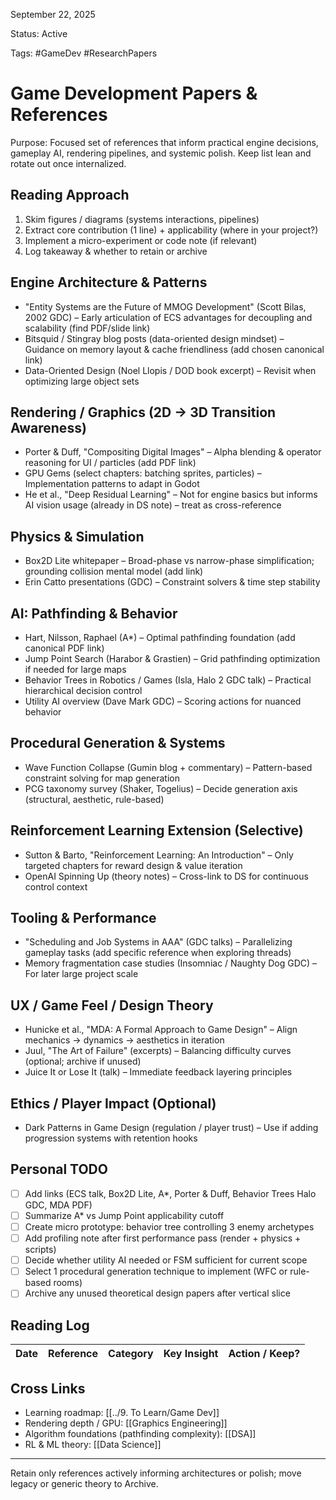 September 22, 2025

Status: Active

Tags: #GameDev #ResearchPapers

# Game Development Papers & References

Purpose: Focused set of references that inform practical engine decisions, gameplay AI, rendering pipelines, and systemic polish. Keep list lean and rotate out once internalized.

## Reading Approach
1. Skim figures / diagrams (systems interactions, pipelines)
2. Extract core contribution (1 line) + applicability (where in your project?)
3. Implement a micro-experiment or code note (if relevant)
4. Log takeaway & whether to retain or archive

## Engine Architecture & Patterns
- "Entity Systems are the Future of MMOG Development" (Scott Bilas, 2002 GDC) – Early articulation of ECS advantages for decoupling and scalability (find PDF/slide link)
- Bitsquid / Stingray blog posts (data-oriented design mindset) – Guidance on memory layout & cache friendliness (add chosen canonical link)
- Data-Oriented Design (Noel Llopis / DOD book excerpt) – Revisit when optimizing large object sets

## Rendering / Graphics (2D → 3D Transition Awareness)
- Porter & Duff, "Compositing Digital Images" – Alpha blending & operator reasoning for UI / particles (add PDF link)
- GPU Gems (select chapters: batching sprites, particles) – Implementation patterns to adapt in Godot
- He et al., "Deep Residual Learning" – Not for engine basics but informs AI vision usage (already in DS note) – treat as cross-reference

## Physics & Simulation
- Box2D Lite whitepaper – Broad-phase vs narrow-phase simplification; grounding collision mental model (add link)
- Erin Catto presentations (GDC) – Constraint solvers & time step stability

## AI: Pathfinding & Behavior
- Hart, Nilsson, Raphael (A*) – Optimal pathfinding foundation (add canonical PDF link)
- Jump Point Search (Harabor & Grastien) – Grid pathfinding optimization if needed for large maps
- Behavior Trees in Robotics / Games (Isla, Halo 2 GDC talk) – Practical hierarchical decision control
- Utility AI overview (Dave Mark GDC) – Scoring actions for nuanced behavior

## Procedural Generation & Systems
- Wave Function Collapse (Gumin blog + commentary) – Pattern-based constraint solving for map generation
- PCG taxonomy survey (Shaker, Togelius) – Decide generation axis (structural, aesthetic, rule-based)

## Reinforcement Learning Extension (Selective)
- Sutton & Barto, "Reinforcement Learning: An Introduction" – Only targeted chapters for reward design & value iteration
- OpenAI Spinning Up (theory notes) – Cross-link to DS for continuous control context

## Tooling & Performance
- "Scheduling and Job Systems in AAA" (GDC talks) – Parallelizing gameplay tasks (add specific reference when exploring threads)
- Memory fragmentation case studies (Insomniac / Naughty Dog GDC) – For later large project scale

## UX / Game Feel / Design Theory
- Hunicke et al., "MDA: A Formal Approach to Game Design" – Align mechanics → dynamics → aesthetics in iteration
- Juul, "The Art of Failure" (excerpts) – Balancing difficulty curves (optional; archive if unused)
- Juice It or Lose It (talk) – Immediate feedback layering principles

## Ethics / Player Impact (Optional)
- Dark Patterns in Game Design (regulation / player trust) – Use if adding progression systems with retention hooks

## Personal TODO
- [ ] Add links (ECS talk, Box2D Lite, A*, Porter & Duff, Behavior Trees Halo GDC, MDA PDF)
- [ ] Summarize A* vs Jump Point applicability cutoff
- [ ] Create micro prototype: behavior tree controlling 3 enemy archetypes
- [ ] Add profiling note after first performance pass (render + physics + scripts)
- [ ] Decide whether utility AI needed or FSM sufficient for current scope
- [ ] Select 1 procedural generation technique to implement (WFC or rule-based rooms)
- [ ] Archive any unused theoretical design papers after vertical slice

## Reading Log
| Date | Reference | Category | Key Insight | Action / Keep? |
|------|-----------|----------|------------|----------------|

## Cross Links
- Learning roadmap: [[../9. To Learn/Game Dev]]
- Rendering depth / GPU: [[Graphics Engineering]]
- Algorithm foundations (pathfinding complexity): [[DSA]]
- RL & ML theory: [[Data Science]]

---
Retain only references actively informing architectures or polish; move legacy or generic theory to Archive.